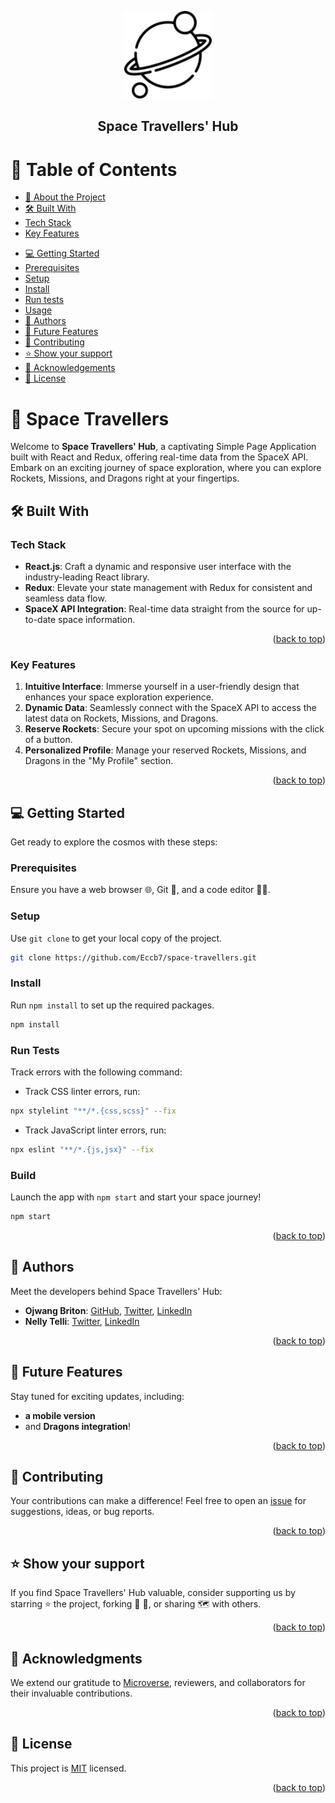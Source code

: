 
<a name="readme-top"></a>

<div align="center">
  <img src="./src/assets/planet.png" alt="logo" width="140"  height="140" />
  <h2><b>Space Travellers' Hub</b></h3>
</div>

<!-- TABLE OF CONTENTS -->

# 📗 Table of Contents

- [📖 About the Project](#about-project)
- [🛠 Built With](#built-with)
- [Tech Stack](#tech-stack)
- [Key Features](#key-features)
<!-- - [🚀 Live Demo](#live-demo) -->
- [💻 Getting Started](#getting-started)
- [Prerequisites](#prerequisites)
- [Setup](#setup)
- [Install](#install)
- [Run tests](#run-tests)
- [Usage](#usage)
- [👥 Authors](#author)
- [🔭 Future Features](#future-features)
- [🤝 Contributing](#contributing)
- [⭐️ Show your support](#support)
- [🙏 Acknowledgements](#acknowledgements)
- [📝 License](#license)

# 📖 Space Travellers <a name="about-project"></a>

Welcome to **Space Travellers' Hub**, a captivating Simple Page Application built with React and Redux, offering real-time data from the SpaceX API. Embark on an exciting journey of space exploration, where you can explore Rockets, Missions, and Dragons right at your fingertips.

## 🛠 Built With <a name="built-with"></a>

### Tech Stack <a name="tech-stack"></a>

- **React.js**: Craft a dynamic and responsive user interface with the industry-leading React library.
- **Redux**: Elevate your state management with Redux for consistent and seamless data flow.
- **SpaceX API Integration**: Real-time data straight from the source for up-to-date space information.

<p align="right">(<a href="#readme-top">back to top</a>)</p>
<!-- Features -->

### Key Features <a name="key-features"></a>

1. **Intuitive Interface**: Immerse yourself in a user-friendly design that enhances your space exploration experience.
2. **Dynamic Data**: Seamlessly connect with the SpaceX API to access the latest data on Rockets, Missions, and Dragons.
3. **Reserve Rockets**: Secure your spot on upcoming missions with the click of a button.
4. **Personalized Profile**: Manage your reserved Rockets, Missions, and Dragons in the "My Profile" section.

<p align="right">(<a href="#readme-top">back to top</a>)</p>
<!-- LIVE DEMO -->

<!-- ## 🚀 Live Demo <a name="live-demo"></a> -->

<!-- - [Live Demo Link](https://github.com/Eccb7/space-travellers/) -->

<!-- <p align="right">(<a href="#readme-top">back to top</a>)</p> -->

## 💻 Getting Started <a name="getting-started"></a>
Get ready to explore the cosmos with these steps:

### Prerequisites <a name="prerequisites"></a>

Ensure you have a web browser 🌐, Git 🐙, and a code editor 👨‍💻.

### Setup <a name="setup"></a>

Use `git clone` to get your local copy of the project.

```bash
git clone https://github.com/Eccb7/space-travellers.git
```

### Install <a name="install"></a>

 Run `npm install` to set up the required packages.

```bash
npm install
```

### Run Tests <a name="run-tests"></a>

Track errors with the following command:

- Track CSS linter errors, run:
```bash
npx stylelint "**/*.{css,scss}" --fix
```
- Track JavaScript linter errors, run:
```bash
npx eslint "**/*.{js,jsx}" --fix
```

### Build <a name="usage"></a>

Launch the app with `npm start` and start your space journey!

```bash
npm start
```

<p align="right">(<a href="#readme-top">back to top</a>)</p>

<!-- AUTHOR -->

## 👥 Authors <a name="author"></a>

Meet the developers behind Space Travellers' Hub:

- **Ojwang Briton**: [GitHub](https://github.com/Eccb7), [Twitter](https://twitter.com/briton_otieno4), [LinkedIn](https://linkedin.com/in/briton-otieno)
- **Nelly Telli**: [Twitter](https://twitter.com/nelly_telli), [LinkedIn](https://www.linkedin.com/in/nelly-t-330414266/)


<p align="right">(<a href="#readme-top">back to top</a>)</p>

<!-- FUTURE FEATURES -->

## 🔭 Future Features <a name="future-features"></a>
Stay tuned for exciting updates, including:
- **a mobile version**
- and **Dragons integration**!

<p align="right">(<a href="#readme-top">back to top</a>)</p>

<!-- CONTRIBUTING -->

## 🤝 Contributing <a name="contributing"></a>

Your contributions can make a difference! Feel free to open an [issue](https://github.com/Eccb7/space-travellers/issues) for suggestions, ideas, or bug reports.

<p align="right">(<a href="#readme-top">back to top</a>)</p>

<!-- SUPPORT -->

## ⭐️ Show your support <a name="support"></a>

If you find Space Travellers' Hub valuable, consider supporting us by starring ⭐️ the project, forking 🍴 🎣, or sharing 🗺️ with others.

<p align="right">(<a href="#readme-top">back to top</a>)</p>

<!-- ACKNOWLEDGEMENTS -->

## 🙏 Acknowledgments <a name="acknowledgements"></a>

We extend our gratitude to [Microverse](https://github.com/microverseinc), reviewers, and collaborators for their invaluable contributions.


<p align="right">(<a href="#readme-top">back to top</a>)</p>


<!-- LICENSE -->

## 📝 License <a name="license"></a>

This project is [MIT](./LICENSE) licensed.

<p align="right">(<a href="#readme-top">back to top</a>)</p>
